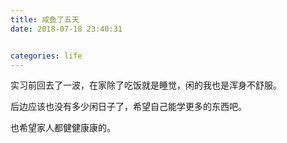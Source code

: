 ```yaml
---
title: 咸鱼了五天
date: 2018-07-18 23:40:31


categories: life
---
```


实习前回去了一波，在家除了吃饭就是睡觉，闲的我也是浑身不舒服。

后边应该也没有多少闲日子了，希望自己能学更多的东西吧。

也希望家人都健健康康的。
